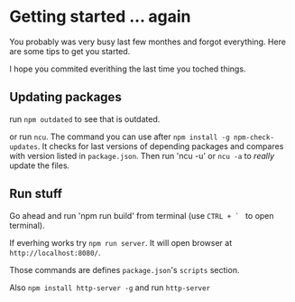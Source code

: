 # Getting started ... again

You probably was very busy last few monthes and forgot everything. Here are some tips to get you started.

I hope you commited everithing the last time you toched things.

## Updating packages

run `npm outdated` to see that is outdated.

or run `ncu`. The command you can use after `npm install -g npm-check-updates`. 
It checks for last versions of depending packages and compares with version listed in `package.json`. 
Then run 'ncu -u' or `ncu -a` to *really* update the files.

## Run stuff

Go ahead and run 'npm run build' from terminal (use ``CTRL + ` `` to open terminal).

If everhing works try `npm run server`. It will open browser at `http://localhost:8080/`.

Those commands are defines `package.json`'s `scripts` section.

Also `npm install http-server -g` and run `http-server`





